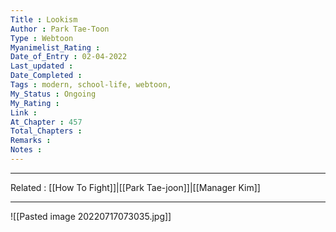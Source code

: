 ```yaml
---
Title : Lookism
Author : Park Tae-Toon
Type : Webtoon
Myanimelist_Rating : 
Date_of_Entry : 02-04-2022
Last_updated : 
Date_Completed : 
Tags : modern, school-life, webtoon,
My_Status : Ongoing
My_Rating : 
Link : 
At_Chapter : 457
Total_Chapters : 
Remarks : 
Notes : 
---
```

---
Related : [[How To Fight]]|[[Park Tae-joon]]|[[Manager Kim]] 

---
![[Pasted image 20220717073035.jpg]]